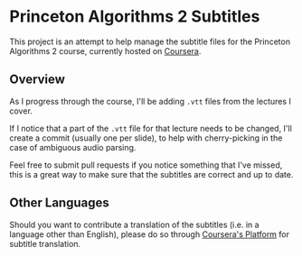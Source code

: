 # Princeton Algorithms 2 Subtitles
This project is an attempt to help manage the subtitle files for the Princeton Algorithms 2 course, currently hosted on [Coursera](https://www.coursera.org/learn/algorithms-part2).

## Overview
As I progress through the course, I'll be adding `.vtt` files from the lectures I cover.

If I notice that a part of the `.vtt` file for that lecture needs to be changed, I'll create a commit (usually one per slide), to help with cherry-picking in the case of ambiguous audio parsing.

Feel free to submit pull requests if you notice something that I've missed, this is a great way to make sure that the subtitles are correct and up to date.

## Other Languages
Should you want to contribute a translation of the subtitles (i.e. in a language other than English), please do so through [Coursera's Platform](https://translate-coursera.org/) for subtitle translation.
